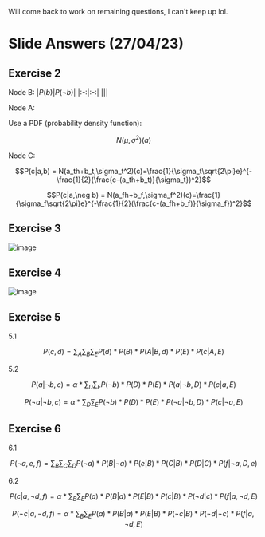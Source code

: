 Will come back to work on remaining questions, I can't keep up lol.
# Slide Answers (27/04/23)
## Exercise 2
Node B:
|$P(b)$|$P(\neg b)$|
|:-:|:-:|
|||

Node A:

Use a PDF (probability density function): 
```math
N(\mu,\sigma^2)(a)
```

Node C:
```math
P(c|a,b) = N(a_th+b_t,\sigma_t^2)(c)=\frac{1}{\sigma_t\sqrt{2\pi}e}^{-\frac{1}{2}(\frac{c-(a_th+b_t)}{\sigma_t})^2}
```
```math
P(c|a,\neg b) = N(a_fh+b_f,\sigma_f^2)(c)=\frac{1}{\sigma_f\sqrt{2\pi}e}^{-\frac{1}{2}(\frac{c-(a_fh+b_f)}{\sigma_f})^2}
```

## Exercise 3
![image](https://user-images.githubusercontent.com/39559733/234791822-c9755072-5b88-405d-ad0c-b32632b3a171.png)

## Exercise 4
![image](https://user-images.githubusercontent.com/39559733/234791946-ebc0d05a-74af-4f82-a7f9-06f30afcd20d.png)


## Exercise 5
5.1 
```math
P(c,d) = \sum_A\sum_B\sum_EP(d)*P(B)*P(A|B,d)*P(E)*P(c|A,E)
```

5.2
```math
P(a|\neg b,c) = \alpha*\sum_D\sum_EP(\neg b)*P(D)*P(E)*P(a|\neg b,D)*P(c|a, E)
```
```math
P(\neg a|\neg b,c) = \alpha*\sum_D\sum_EP(\neg b)*P(D)*P(E)*P(\neg a|\neg b,D)*P(c|\neg a, E)
```

## Exercise 6
6.1
```math
P(\neg a,e,f) = \sum_B\sum_C\sum_DP(\neg a)*P(B|\neg a)*P(e|B)*P(C|B)*P(D|C)*P(f|\neg a,D,e)
```

6.2
```math
P(c|a,\neg d,f) = \alpha*\sum_B\sum_EP(a)*P(B|a)*P(E|B)*P(c|B)*P(\neg d|c)*P(f|a,\neg d,E)
```
```math
P(\neg c|a,\neg d,f) = \alpha*\sum_B\sum_EP(a)*P(B|a)*P(E|B)*P(\neg c|B)*P(\neg d|\neg c)*P(f|a,\neg d,E)
```
